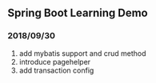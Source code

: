 ## Spring Boot Learning Demo

### 2018/09/30
1. add mybatis support and crud method
2. introduce pagehelper
3. add transaction config
